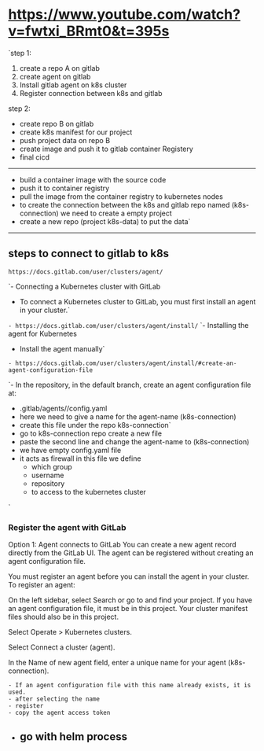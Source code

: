 # https://www.youtube.com/watch?v=fwtxi_BRmt0&t=395s
`step 1:
1) create a repo A on gitlab
2) create agent on gitlab
3) Install gitlab agent on k8s cluster
4) Register connection between k8s and gitlab

step 2:
- create repo B on gitlab
- create k8s manifest for our project
- push project data on repo B
- create image and push it to gitlab container Registery
- final cicd
-----------------------------------------------------------------------------
- build a container image with the source code 
- push it to container registry 
- pull the image from the container registry to kubernetes nodes
- to create the connection between the k8s and gitlab repo named (k8s-connection) we need to create a empty project 
- create a new repo (project k8s-data) to put the data`

-----------------------------------------------------------------------------
## steps to connect to gitlab to k8s
`https://docs.gitlab.com/user/clusters/agent/`

`- Connecting a Kubernetes cluster with GitLab
- To connect a Kubernetes cluster to GitLab, you must first install an agent in your cluster.`

`- https://docs.gitlab.com/user/clusters/agent/install/`
`- Installing the agent for Kubernetes
- Install the agent manually`

`- https://docs.gitlab.com/user/clusters/agent/install/#create-an-agent-configuration-file`

`- In the repository, in the default branch, create an agent configuration file at:
- .gitlab/agents/<agent-name>/config.yaml
- here we need to give a name for the agent-name (k8s-connection)
- create this file under the repo k8s-connection`
- go to k8s-connection repo create a new file
- paste the second line and change the agent-name to (k8s-connection)
- we have empty config.yaml file 
- it acts as firewall in this file we define 
    - which group
    -  username
    -  repository
    - to access to the kubernetes cluster

`
### Register the agent with GitLab
Option 1: Agent connects to GitLab
You can create a new agent record directly from the GitLab UI. The agent can be registered without creating an agent configuration file.

You must register an agent before you can install the agent in your cluster. To register an agent:

On the left sidebar, select Search or go to and find your project. If you have an agent configuration file, it must be in this project. Your cluster manifest files should also be in this project.

Select Operate > Kubernetes clusters.

Select Connect a cluster (agent).

In the Name of new agent field, enter a unique name for your agent (k8s-connection).

    - If an agent configuration file with this name already exists, it is used.
    - after selecting the name 
    - register 
    - copy the agent access token 
- go with helm process
    - 



